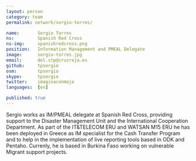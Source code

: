 ```yaml
---
layout: person
category: team
permalink: network/sergio-torres/

name:       Sergio Torres
ns:         Spanish Red Cross
ns-img:     spanishredcross.png
position:   Information Management and PMEAL Delegate
image:      sergio-torres.jpg
email:      del.stp@cruzroja.es
github:     tpsergio
osm:        tpsergio
skype:      tpsergio
twitter:    imaginaconmojo
languages:  [en]

published: true
---
```


Sergio works as IM/PMEAL delegate at Spanish Red Cross, providing support to the Disaster Management Unit and the International Cooperation Department. As part of the IT&TELECOM ERU and WATSAN M15 ERU he has been deployed in Greece as IM specialist for the Cash Transfer Program and to help in the implementation of live reporting tools based in ODK and Pentaho. Currenly, he is based in Burkina Faso working on vulnerable Migrant support projects.
